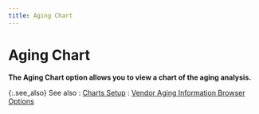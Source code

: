 ```yaml
---
title: Aging Chart
---
```


# Aging Chart


**The **Aging Chart** option allows you to view a chart of the aging analysis.**


{:.see_also}
See also
: [Charts Setup]({{site.wwe_chm}}/everest-client/ui/browsers/options/chart/browser_options_chart_setup.html)
: [Vendor Aging Information Browser Options]({{site.mv_baseurl}}/misc/vendor_aging_information_browser_options.html)
